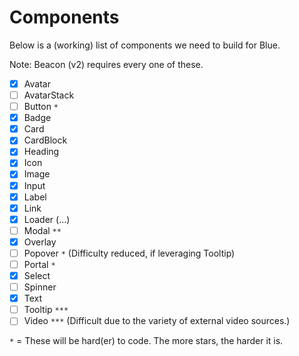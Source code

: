 # Components

Below is a (working) list of components we need to build for Blue.

Note: Beacon (v2) requires every one of these.

* [x] Avatar
* [ ] AvatarStack
* [ ] Button `*`
* [x] Badge
* [x] Card
* [x] CardBlock
* [x] Heading
* [x] Icon
* [x] Image
* [x] Input
* [x] Label
* [x] Link
* [x] Loader (...)
* [ ] Modal `**`
* [x] Overlay
* [ ] Popover `*` (Difficulty reduced, if leveraging Tooltip)
* [ ] Portal `*`
* [x] Select
* [ ] Spinner
* [x] Text
* [ ] Tooltip `***`
* [ ] Video `***` (Difficult due to the variety of external video sources.)

`*` = These will be hard(er) to code. The more stars, the harder it is.
